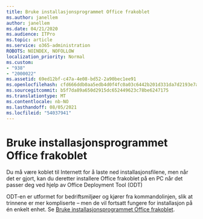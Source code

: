 ```yaml
---
title: Bruke installasjonsprogrammet Office frakoblet
ms.author: janellem
author: janellem
ms.date: 04/21/2020
ms.audience: ITPro
ms.topic: article
ms.service: o365-administration
ROBOTS: NOINDEX, NOFOLLOW
localization_priority: Normal
ms.custom:
- "938"
- "2000022"
ms.assetid: 69ed12bf-c47a-4e08-bd52-2a90bec1ee91
ms.openlocfilehash: cfd666ddb0aa5edb4d0f4fc0a03c6442b201d331da7d2193e7ad8615790c36a6
ms.sourcegitcommit: b5f7da89a650d2915dc652449623c78be6247175
ms.translationtype: MT
ms.contentlocale: nb-NO
ms.lasthandoff: 08/05/2021
ms.locfileid: "54037941"
---
```

# <a name="use-the-office-offline-installer"></a>Bruke installasjonsprogrammet Office frakoblet

Du må være koblet til Internett for å laste ned installasjonsfilene, men når det er gjort, kan du deretter installere Office frakoblet på en PC når det passer deg ved hjelp av Office Deployment Tool (ODT)

ODT-en er utformet for bedriftsmiljøer og kjører fra kommandolinjen, slik at trinnene er mer kompliserte – men de vil fortsatt fungere for installasjon på én enkelt enhet. Se [Bruke installasjonsprogrammet Office frakoblet](https://support.office.com/article/f0a85fe7-118f-41cb-a791-d59cef96ad1c?wt.mc_id=Alchemy_ClientDIA).
  